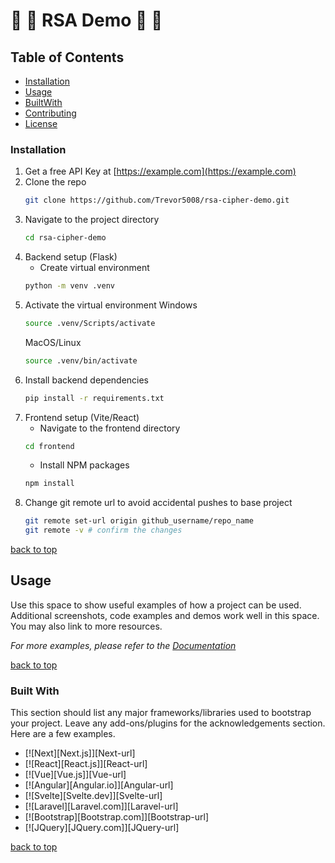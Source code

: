 # 🔏 🔑 RSA Demo 🔑 🔏

## Table of Contents
- [Installation](#installation)
- [Usage](#usage)
- [BuiltWith](#)
- [Contributing](#contributing)
- [License](#license)

### Installation

1. Get a free API Key at [https://example.com](https://example.com)
2. Clone the repo
   ```sh
   git clone https://github.com/Trevor5008/rsa-cipher-demo.git
   ```
3. Navigate to the project directory
   ```sh
   cd rsa-cipher-demo
   ```
4. Backend setup (Flask)
   * Create virtual environment
   ```sh
   python -m venv .venv
   ```
5. Activate the virtual environment
   Windows
   ```sh
   source .venv/Scripts/activate
   ```
   MacOS/Linux
   ```sh
   source .venv/bin/activate
   ```
6. Install backend dependencies
   ```sh
   pip install -r requirements.txt
   ```
7. Frontend setup (Vite/React)
   * Navigate to the frontend directory
   ```sh
   cd frontend
   ```
   * Install NPM packages
   ```sh
   npm install
   ```
8. Change git remote url to avoid accidental pushes to base project
   ```sh
   git remote set-url origin github_username/repo_name
   git remote -v # confirm the changes
   ```

[back to top](#readme-top)

## Usage

Use this space to show useful examples of how a project can be used. Additional screenshots, code examples and demos work well in this space. You may also link to more resources.

_For more examples, please refer to the [Documentation](https://example.com)_

[back to top](#readme-top)

### Built With

This section should list any major frameworks/libraries used to bootstrap your project. Leave any add-ons/plugins for the acknowledgements section. Here are a few examples.

* [![Next][Next.js]][Next-url]
* [![React][React.js]][React-url]
* [![Vue][Vue.js]][Vue-url]
* [![Angular][Angular.io]][Angular-url]
* [![Svelte][Svelte.dev]][Svelte-url]
* [![Laravel][Laravel.com]][Laravel-url]
* [![Bootstrap][Bootstrap.com]][Bootstrap-url]
* [![JQuery][JQuery.com]][JQuery-url]

[back to top](#readme-top)